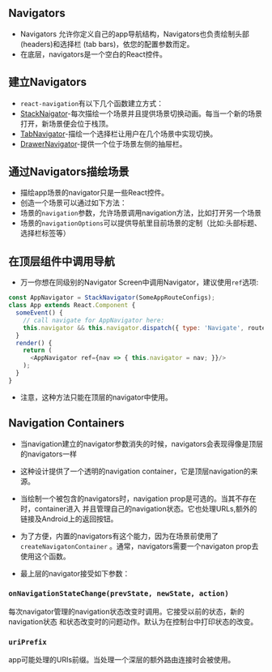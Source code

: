 ## Navigators

* Navigators 允许你定义自己的app导航结构，Navigators也负责绘制头部(headers)和选择栏
(tab bars)，依您的配置参数而定。
* 在底层，navigators是一个空白的React控件。

## 建立Navigators
* `react-navigation`有以下几个函数建立方式：
 * [StackNaigator][1]-每次描绘一个场景并且提供场景切换动画。每当一个新的场景打开，新场景便会位于栈顶。
 * [TabNavigator][2]-描绘一个选择栏让用户在几个场景中实现切换。
 * [DrawerNavigator][3]-提供一个位于场景左侧的抽屉栏。

[1]:#
[2]:#
[3]:#


## 通过Navigators描绘场景

* 描绘app场景的navigator只是一些React控件。
* 创造一个场景可以通过如下方法：
* 场景的`navigation`参数，允许场景调用navigation方法，比如打开另一个场景
* 场景的`navigationOptions`可以提供导航里目前场景的定制（比如:头部标题、选择栏标签等）
## 在顶层组件中调用导航
* 万一你想在同级别的Navigator Screen中调用Navigator，建议使用`ref`选项:

```javaScript
const AppNavigator = StackNavigator(SomeAppRouteConfigs);
class App extends React.Component {
  someEvent() {
    // call navigate for AppNavigator here:
    this.navigator && this.navigator.dispatch({ type: 'Navigate', routeName, params });
  }
  render() {
    return (
      <AppNavigator ref={nav => { this.navigator = nav; }}/>
    );
  }
}
```
* 注意，这种方法只能在顶层的navigator中使用。

## Navigation Containers
* 当navigation建立的navigator参数消失的时候，navigators会表现得像是顶层的navigators一样
 * 这种设计提供了一个透明的navigation container，它是顶层navigation的来源。

* 当绘制一个被包含的navigators时，navigation prop是可选的。当其不存在时，container进入
并且管理自己的navigation状态。它也处理URLs,额外的链接及Android上的返回按钮。
* 为了方便，内置的navigators有这个能力，因为在场景前使用了`createNavigatonContainer`
。通常，navigators需要一个navigaton prop去使用这个函数。
* 最上层的navigator接受如下参数：

### `onNavigationStateChange(prevState, newState, action)`

每次navigator管理的navigation状态改变时调用。它接受以前的状态，新的navigation状态
和状态改变时的问题动作。默认为在控制台中打印状态的改变。

### `uriPrefix`
app可能处理的URIs前缀。当处理一个深层的额外路由连接时会被使用。


